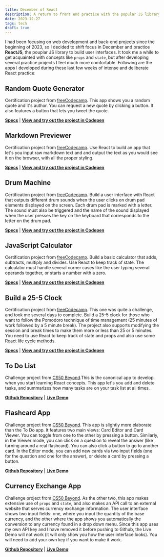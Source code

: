 ```yaml
---
title: December of React
description: A return to front end practice with the popular JS library
date: 2023-12-27
tags: tech
draft: true
---
```


I had been focusing on web development and back-end projects since the beginning of 2023, so I decided to shift focus in December and practice **ReactJS**, the pouplar JS library to build user interfaces. It took me a while to get acquainted with concepts like `props` and `state`, but after developing several practice projects I feel much more comfortable.  Following are the apps I developed during these last few weeks of intense and deliberate React practice:

## Random Quote Generator

Certification project from [freeCodecamp](https://www.freecodecamp.org/learn/front-end-development-libraries/). This app shows you a random quote and it's author. You can request a new quote by clicking a button. It also features a button that lets you tweet the quote.

**[Specs](https://www.freecodecamp.org/learn/front-end-development-libraries/front-end-development-libraries-projects/build-a-random-quote-machine)** | **[View and try out the project in Codepen](https://codepen.io/mariobox/pen/abXgEJR)**

## Markdown Previewer
Certification project from [freeCodecamp](https://www.freecodecamp.org/learn/front-end-development-libraries/). Use React to build an app that let's you input raw markdown text and and output the text as you would see it on the browser, with all the proper styling.

**[Specs](https://www.freecodecamp.org/learn/front-end-development-libraries/front-end-development-libraries-projects/build-a-markdown-previewer)** | **[View and try out the project in Codepen](https://codepen.io/mariobox/pen/QWYeKKK)**

## Drum Machine
Certification project from [freeCodecamp](https://www.freecodecamp.org/learn/front-end-development-libraries/). Build a user interface with React that outputs different drum sounds when the user clicks on drum pad elements displayed on the screen. Each drum pad is marked with a letter. The sound must also be triggered and the name of the sound displayed when the user presses the key on the keyboard that corresponds to the letter on the drum pad.

**[Specs](https://www.freecodecamp.org/learn/front-end-development-libraries/front-end-development-libraries-projects/build-a-drum-machine)** | **[View and try out the project in Codepen](https://codepen.io/mariobox/pen/ExMawXL)**

## JavaScript Calculator
Certification project from [freeCodecamp](https://www.freecodecamp.org/learn/front-end-development-libraries/). Build a basic calculator that adds, subtracts, multiply and divides. Use React to keep track of state. The calculator must handle several corner cases like the user typing several operands together, or starts a number with a zero.

**[Specs](https://www.freecodecamp.org/learn/front-end-development-libraries/front-end-development-libraries-projects/build-a-javascript-calculator)** | **[View and try out the project in Codepen](https://codepen.io/mariobox/pen/YzBmBBN)**

## Build a 25-5 Clock
Certification project from [freeCodecamp](https://www.freecodecamp.org/learn/front-end-development-libraries/). This one was quite a challenge, and took me several days to complete. Build a 25-5 clock for those who want to follow the Pomodoro technique of time management (25 minutes of work followed by a 5 minute break). The project also supports modifying the session and break times to make them more or less than 25 or 5 minutes. You need to use React to keep track of state and props and also use some React life cycle methods.

**[Specs](https://www.freecodecamp.org/learn/front-end-development-libraries/front-end-development-libraries-projects/build-a-25--5-clock)** | **[View and try out the project in Codepen](https://codepen.io/mariobox/pen/NWJPagr)**

## To Do List

Challenge project from [CS50 Beyond](https://cs50.harvard.edu/beyond/2019/).This is the canonical app to develop when you start learning React concepts. This app let's you add and delete tasks, and summarizes how many tasks are on your task list at all times. 

**[Github Repository](https://github.com/mariobox/react-todo-2023)** | **[Live Demo](https://mariosanchez.org/react-todo-2023/)**

## Flashcard App

Challenge project from [CS50 Beyond](https://cs50.harvard.edu/beyond/2019/). This app is slightly more elaborate than the To Do app. It features two main views: Card Editor and Card Viewer. You can toggle from one to the other by pressing a button. Similarly, in the Viewer mode, you can click on a question to reveal the answer (like turning around a real flashcard). You can also click a button to go to another card. In the Editor mode, you can add new cards via two input fields (one for the question and one for the answer), or delete a card by pressing a button.

**[Github Repository](https://github.com/mariobox/flashcards)** | **[Live Demo](https://mariosanchez.org/flashcards/)**

## Currency Exchange App

Challenge project from [CS50 Beyond](https://cs50.harvard.edu/beyond/2019/). As the other two, this app makes extensive use of `props` and `state`, and also makes an API call to an external website that serves currency exchange information. The user interface shows two input fields: one, where you input the quantity of the base currency, and the other where the app shows you automatically the conversion to any currency found in a drop down menu. Since this app uses my own API key and I have removed it before pushing to Github, the Live Demo will not work (it will only show you how the user interface looks). You will need to add your own key if you want to make it work. 

**[Github Repository](https://github.com/mariobox/react-exchange)** | **[Live Demo](http://mariosanchez.org/react-exchange/)**

